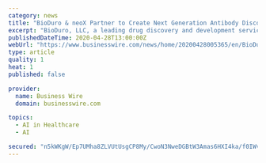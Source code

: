 ```yaml
---
category: news
title: "BioDuro & neoX Partner to Create Next Generation Antibody Discovery Platform"
excerpt: "BioDuro, LLC, a leading drug discovery and development services organization, and neoX, a leading-edge artificial intelligence and biophysics focused"
publishedDateTime: 2020-04-28T13:00:00Z
webUrl: "https://www.businesswire.com/news/home/20200428005365/en/BioDuro-neoX-Partner-Create-Generation-Antibody-Discovery"
type: article
quality: 1
heat: 1
published: false

provider:
  name: Business Wire
  domain: businesswire.com

topics:
  - AI in Healthcare
  - AI

secured: "n5kWKgW/Ep7UMha8ZLVUtUsgCP8My/CwoN3NweDGBtW3Amas6HXI4ka/f0IWv8IKOSl9L9obC2cZfe05qMrgF458uBZfkI7wcGjxjCQL3cENn/0v1FJ11+oFk+/TRhnkXEWCtFLf4lJfvqd8OqBNSaltM0kzO/7v5MTFQ5lfu2g+oUGBT4dFhqsX6RIbi1dJIhPySRuW1885k+doAGY4X4OoNu+o5Nit2d1UH/TYmILMGf8KC/6ht2FgpXDl+yEuEcIHKKWEKhztyTk1q6hbq1nM8m14jzdo1ibgCavLPA/CAdq8UsoDtrOgjdvHANch;fmd93z1IC+9dZMqZeod3ig=="
---
```


